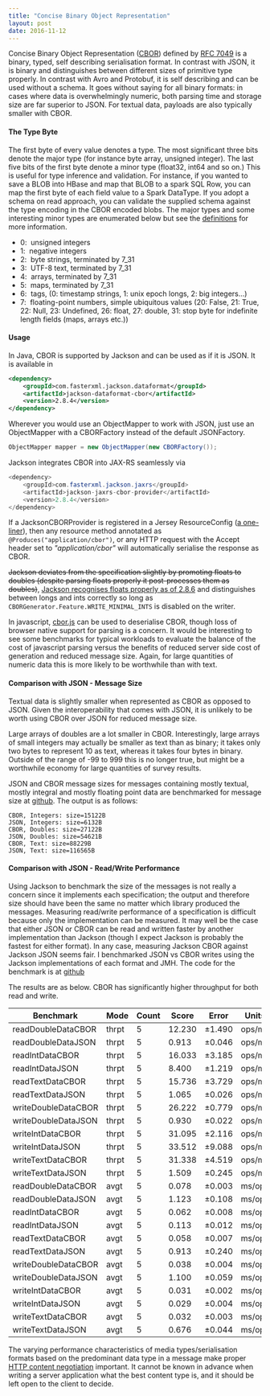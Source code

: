 ```yaml
---
title: "Concise Binary Object Representation"
layout: post
date: 2016-11-12
---
```


Concise Binary Object Representation ([CBOR]("http://cbor.io/)) defined by [RFC 7049](https://tools.ietf.org/html/rfc7049) is a binary, typed, self describing serialisation format. In contrast with JSON, it is binary and distinguishes between different sizes of primitive type properly. In contrast with Avro and Protobuf, it is self describing and can be used without a schema. It goes without saying for all binary formats: in cases where data is overwhelmingly numeric, both parsing time and storage size are far superior to JSON. For textual data, payloads are also typically smaller with CBOR.

#### The Type Byte
The first byte of every value denotes a type. The most significant three bits denote the major type (for instance byte array, unsigned integer). The last five bits of the first byte denote a minor type (float32, int64 and so on.) This is useful for type inference and validation. For instance, if you wanted to save a BLOB into HBase and map that BLOB to a spark SQL Row, you can map the first byte of each field value to a Spark DataType. If you adopt a schema on read approach, you can validate the supplied schema against the type encoding in the CBOR encoded blobs. The major types and some interesting minor types are enumerated below but see the [definitions](https://tools.ietf.org/html/rfc7049#section-2.1) for more information.

- 0:  unsigned integers
- 1:  negative integers
- 2:  byte strings, terminated by 7_31
- 3:  UTF-8 text, terminated by 7_31
- 4:  arrays, terminated by 7_31
- 5:  maps, terminated by 7_31
- 6:  tags, (0: timestamp strings, 1: unix epoch longs, 2: big integers...)
- 7:  floating-point numbers, simple ubiquitous values (20: False, 21: True, 22: Null, 23: Undefined, 26: float, 27: double, 31: stop byte for indefinite length fields (maps, arrays etc.))
#### Usage

In Java, CBOR is supported by Jackson and can be used as if it is JSON. It is available in

```xml
<dependency>
    <groupId>com.fasterxml.jackson.dataformat</groupId>
    <artifactId>jackson-dataformat-cbor</artifactId>
    <version>2.8.4</version>
</dependency>
```

Wherever you would use an ObjectMapper to work with JSON, just use an ObjectMapper with a CBORFactory instead of the default JSONFactory.

```java
ObjectMapper mapper = new ObjectMapper(new CBORFactory());
```

Jackson integrates CBOR into JAX-RS seamlessly via

```java
<dependency>
    <groupId>com.fasterxml.jackson.jaxrs</groupId>
    <artifactId>jackson-jaxrs-cbor-provider</artifactId>
    <version>2.8.4</version>
</dependency>
```

If a JacksonCBORProvider is registered in a Jersey ResourceConfig ([a one-liner](https://richardstartin.github.io/posts/http-content-negotiation)), then any resource method annotated as `@Produces("application/cbor")`, or any HTTP request with the Accept header set to _"application/cbor"_ will automatically serialise the response as CBOR.

~~Jackson deviates from the specification slightly by promoting floats to doubles (despite parsing floats properly it post-processes them as doubles)~~, [Jackson recognises floats properly as of 2.8.6](https://github.com/FasterXML/jackson-dataformats-binary/issues/32) and distinguishes between longs and ints correctly so long as `CBORGenerator.Feature.WRITE_MINIMAL_INTS` is disabled on the writer.

In javascript, [cbor.js](https://github.com/paroga/cbor-js) can be used to deserialise CBOR, though loss of browser native support for parsing is a concern. It would be interesting to see some benchmarks for typical workloads to evaluate the balance of the cost of javascript parsing versus the benefits of reduced server side cost of generation and reduced message size. Again, for large quantities of numeric data this is more likely to be worthwhile than with text.

#### Comparison with JSON - Message Size

Textual data is slightly smaller when represented as CBOR as opposed to JSON. Given the interoperability that comes with JSON, it is unlikely to be worth using CBOR over JSON for reduced message size.

Large arrays of doubles are a lot smaller in CBOR. Interestingly, large arrays of small integers may actually be smaller as text than as binary; it takes only two bytes to represent 10 as text, whereas it takes four bytes in binary. Outside of the range of -99 to 999 this is no longer true, but might be a worthwhile economy for large quantities of survey results.

JSON and CBOR message sizes for messages containing mostly textual, mostly integral and mostly floating point data are benchmarked for message size at [github](https://github.com/richardstartin/cbor-benchmark/blob/master/src/test/java/cbor/CborMessageSize.java). The output is as follows:

```
CBOR, Integers: size=15122B
JSON, Integers: size=6132B
CBOR, Doubles: size=27122B
JSON, Doubles: size=54621B
CBOR, Text: size=88229B
JSON, Text: size=116565B
```
#### Comparison with JSON - Read/Write Performance

Using Jackson to benchmark the size of the messages is not really a concern since it implements each specification; the output and therefore size should have been the same no matter which library produced the messages. Measuring read/write performance of a specification is difficult because only the implementation can be measured. It may well be the case that either JSON or CBOR can be read and written faster by another implementation than Jackson (though I expect Jackson is probably the fastest for either format). In any case, measuring Jackson CBOR against Jackson JSON seems fair. I benchmarked JSON vs CBOR writes using the Jackson implementations of each format and JMH. The code for the benchmark is at [github](https://github.com/richardstartin/cbor-benchmark/blob/master/src/test/java/cbor/CborJsonBenchmark.java)

The results are as below. CBOR has significantly higher throughput for both read and write.

<div class="table-holder">
<table class="table table-bordered table-hover table-condensed">
<thead>
<th>Benchmark</th>
<th>Mode</th>
<th>Count</th>
<th>Score</th>
<th>Error</th>
<th>Units</th>
</thead>
<tbody>
<tr>
<td>readDoubleDataCBOR</td>
<td>thrpt</td>
<td>5</td>
<td>12.230</td>
<td>±1.490</td>
<td>ops/ms</td>
</tr>
<tr>
<td>readDoubleDataJSON</td>
<td>thrpt</td>
<td>5</td>
<td>0.913</td>
<td>±0.046</td>
<td>ops/ms</td>
</tr>
<tr>
<td>readIntDataCBOR</td>
<td>thrpt</td>
<td>5</td>
<td>16.033</td>
<td>±3.185</td>
<td>ops/ms</td>
</tr>
<tr>
<td>readIntDataJSON</td>
<td>thrpt</td>
<td>5</td>
<td>8.400</td>
<td>±1.219</td>
<td>ops/ms</td>
</tr>
<tr>
<td>readTextDataCBOR</td>
<td>thrpt</td>
<td>5</td>
<td>15.736</td>
<td>±3.729</td>
<td>ops/ms</td>
</tr>
<tr>
<td>readTextDataJSON</td>
<td>thrpt</td>
<td>5</td>
<td>1.065</td>
<td>±0.026</td>
<td>ops/ms</td>
</tr>
<tr>
<td>writeDoubleDataCBOR</td>
<td>thrpt</td>
<td>5</td>
<td>26.222</td>
<td>±0.779</td>
<td>ops/ms</td>
</tr>
<tr>
<td>writeDoubleDataJSON</td>
<td>thrpt</td>
<td>5</td>
<td>0.930</td>
<td>±0.022</td>
<td>ops/ms</td>
</tr>
<tr>
<td>writeIntDataCBOR</td>
<td>thrpt</td>
<td>5</td>
<td>31.095</td>
<td>±2.116</td>
<td>ops/ms</td>
</tr>
<tr>
<td>writeIntDataJSON</td>
<td>thrpt</td>
<td>5</td>
<td>33.512</td>
<td>±9.088</td>
<td>ops/ms</td>
</tr>
<tr>
<td>writeTextDataCBOR</td>
<td>thrpt</td>
<td>5</td>
<td>31.338</td>
<td>±4.519</td>
<td>ops/ms</td>
</tr>
<tr>
<td>writeTextDataJSON</td>
<td>thrpt</td>
<td>5</td>
<td>1.509</td>
<td>±0.245</td>
<td>ops/ms</td>
</tr>
<tr>
<td>readDoubleDataCBOR</td>
<td>avgt</td>
<td>5</td>
<td>0.078</td>
<td>±0.003</td>
<td>ms/op</td>
</tr>
<tr>
<td>readDoubleDataJSON</td>
<td>avgt</td>
<td>5</td>
<td>1.123</td>
<td>±0.108</td>
<td>ms/op</td>
</tr>
<tr>
<td>readIntDataCBOR</td>
<td>avgt</td>
<td>5</td>
<td>0.062</td>
<td>±0.008</td>
<td>ms/op</td>
</tr>
<tr>
<td>readIntDataJSON</td>
<td>avgt</td>
<td>5</td>
<td>0.113</td>
<td>±0.012</td>
<td>ms/op</td>
</tr>
<tr>
<td>readTextDataCBOR</td>
<td>avgt</td>
<td>5</td>
<td>0.058</td>
<td>±0.007</td>
<td>ms/op</td>
</tr>
<tr>
<td>readTextDataJSON</td>
<td>avgt</td>
<td>5</td>
<td>0.913</td>
<td>±0.240</td>
<td>ms/op</td>
</tr>
<tr>
<td>writeDoubleDataCBOR</td>
<td>avgt</td>
<td>5</td>
<td>0.038</td>
<td>±0.004</td>
<td>ms/op</td>
</tr>
<tr>
<td>writeDoubleDataJSON</td>
<td>avgt</td>
<td>5</td>
<td>1.100</td>
<td>±0.059</td>
<td>ms/op</td>
</tr>
<tr>
<td>writeIntDataCBOR</td>
<td>avgt</td>
<td>5</td>
<td>0.031</td>
<td>±0.002</td>
<td>ms/op</td>
</tr>
<tr>
<td>writeIntDataJSON</td>
<td>avgt</td>
<td>5</td>
<td>0.029</td>
<td>±0.004</td>
<td>ms/op</td>
</tr>
<tr>
<td>writeTextDataCBOR</td>
<td>avgt</td>
<td>5</td>
<td>0.032</td>
<td>±0.003</td>
<td>ms/op</td>
</tr>
<tr>
<td>writeTextDataJSON</td>
<td>avgt</td>
<td>5</td>
<td>0.676</td>
<td>±0.044</td>
<td>ms/op</td>
</tr>
</tbody>
</table>
</div>

The varying performance characteristics of media types/serialisation formats based on the predominant data type in a message make proper [HTTP content negotiation](https://richardstartin.github.io/posts/http-content-negotiation) important. It cannot be known in advance when writing a server application what the best content type is, and it should be left open to the client to decide.
